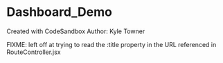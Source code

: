 # Dashboard_Demo

Created with CodeSandbox
Author: Kyle Towner

FIXME: left off at trying to read the :title property in the URL referenced in RouteController.jsx
